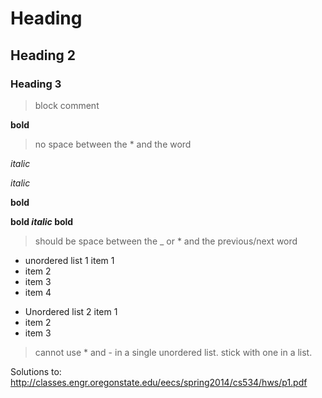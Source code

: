 # Heading 

## Heading 2

### Heading 3

> block comment


**bold** 

> no space between the * and the word

*italic*

_italic_

__bold__

**bold _italic_ bold**
> should be space between the _ or * and the previous/next word

* unordered list 1 item 1
* item 2
* item 3
* item 4

- Unordered list 2 item 1
- item 2
- item 3

> cannot use * and - in a single unordered list. stick with one in a list.


Solutions to: 
http://classes.engr.oregonstate.edu/eecs/spring2014/cs534/hws/p1.pdf
